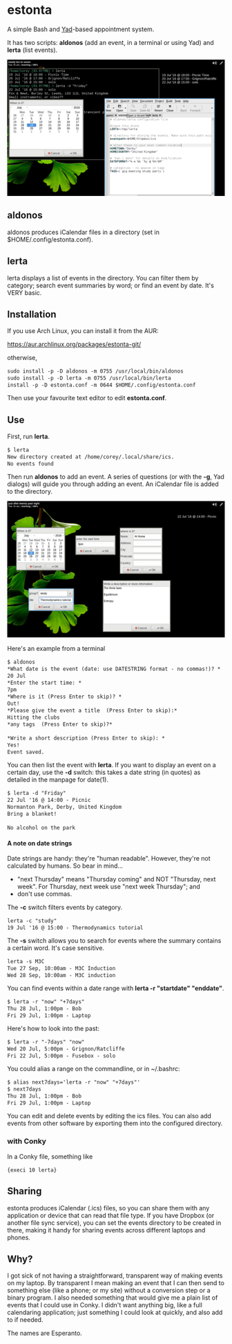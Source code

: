 # estonta
A simple Bash and [Yad](https://sourceforge.net/projects/yad-dialog/)-based appointment system.

It has two scripts: **aldonos** (add an event, in a terminal or using Yad) and **lerta** (list events).


![clockwise, from top-left: lerta (in Termite), lerta in Conky, estonta.conf, aldonos](estonta.png)


## aldonos
aldonos produces iCalendar files in a directory (set in $HOME/.config/estonta.conf).

## lerta
lerta displays a list of events in the directory. You can filter them by category; search event summaries by word; or find an event by date. It's VERY basic.

## Installation

If you use Arch Linux, you can install it from the AUR:

https://aur.archlinux.org/packages/estonta-git/

otherwise, 

```
sudo install -p -D aldonos -m 0755 /usr/local/bin/aldonos
sudo install -p -D lerta -m 0755 /usr/local/bin/lerta
install -p -D estonta.conf -m 0644 $HOME/.config/estonta.conf
```

Then use your favourite text editor to edit **estonta.conf**.

## Use
First, run **lerta**.
```
$ lerta
New directory created at /home/corey/.local/share/ics.
No events found
```
Then run **aldonos** to add an event. A series of questions (or with the **-g**, Yad dialogs) will guide you through adding an event. An iCalendar file is added to the directory.

![The series of dialogs for aldonos](aldonas.png)

Here's an example from a terminal
```
$ aldonos
*What date is the event (date: use DATESTRING format - no commas!)? *
20 Jul
*Enter the start time: *
7pm
*Where is it (Press Enter to skip)? *
Out!
*Please give the event a title  (Press Enter to skip):*
Hitting the clubs
*any tags  (Press Enter to skip)?*

*Write a short description (Press Enter to skip): *
Yes!
Event saved.
```

You can then list the event with **lerta**. If you want to display an event on a certain day, use the **-d** switch: this takes a date string (in quotes) as detailed in the manpage for date(1).
```
$ lerta -d "Friday"
22 Jul '16 @ 14:00 - Picnic
Normanton Park, Derby, United Kingdom
Bring a blanket!

No alcohol on the park
```
#### A note on date strings
Date strings are handy: they're "human readable". However, they're not calculated by humans. So bear in mind...
* "next Thursday" means "Thursday coming" and NOT "Thursday, next week". For Thursday, next week use "next week Thursday"; and
* don't use commas.



The **-c** switch filters events by category.
```
lerta -c "study"
19 Jul '16 @ 15:00 - Thermodynamics tutorial
```
The **-s** switch allows you to search for events where the summary contains a certain word. It's case sensitive.
```
lerta -s M3C
Tue 27 Sep, 10:00am - M3C Induction
Wed 28 Sep, 10:00am - M3C induction
```

You can find events within a date range with **lerta -r "startdate" "enddate"**. 

```
$ lerta -r "now" "+7days"
Thu 28 Jul, 1:00pm - Bob
Fri 29 Jul, 1:00pm - Laptop
```
Here's how to look into the past:
```
$ lerta -r "-7days" "now"
Wed 20 Jul, 5:00pm - Grignon/Ratcliffe
Fri 22 Jul, 5:00pm - Fusebox - solo
```
You could alias a range on the commandline, or in ~/.bashrc:

```
$ alias next7days='lerta -r "now" "+7days"'
$ next7days 
Thu 28 Jul, 1:00pm - Bob
Fri 29 Jul, 1:00pm - Laptop
```


You can edit and delete events by editing the ics files. You can also add events from other software by exporting them into the configured directory.

### with Conky
In a Conky file, something like
```
{execi 10 lerta}
```
## Sharing
estonta produces iCalendar (.ics) files, so you can share them with any application or device that can read that file type. If you have Dropbox (or another file sync service), you can set the events directory to be created in there, making it handy for sharing events across different laptops and phones.

## Why?
I got sick of not having a straightforward, transparent way of making events on my laptop. By transparent I mean making an event that I can then send to something else (like a phone; or my site) without a conversion step or a binary program. I also needed something that would give me a plain list of events that I could use in Conky. I didn't want anything big, like a full calendaring application; just something I could look at quickly, and also add to if needed. 

The names are Esperanto.


